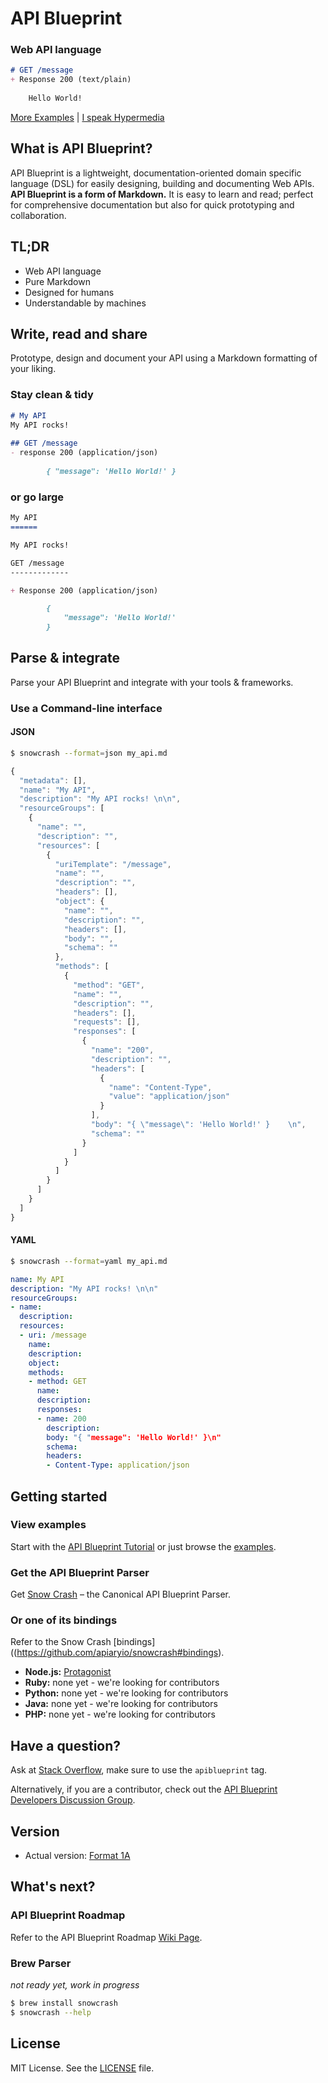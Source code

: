 # API Blueprint
### Web API language

```markdown
# GET /message
+ Response 200 (text/plain)
	
    Hello World!
```
[More Examples](https://github.com/apiaryio/api-blueprint/blob/master/examples/1.%20Simplest%20API.md) | [I speak Hypermedia](https://github.com/apiaryio/api-blueprint/blob/master/examples/8.%20Resource%20Object.md)

## What is API Blueprint?

API Blueprint is a lightweight, documentation-oriented domain specific language (DSL) for easily designing, building and documenting Web APIs. **API Blueprint is a form of Markdown.** It is easy to learn and read; perfect for comprehensive documentation but also for quick prototyping and collaboration.

## TL;DR

+ Web API language
+ Pure Markdown
+ Designed for humans
+ Understandable by machines

## Write, read and share

Prototype, design and document your API using a Markdown formatting of your liking.

### Stay clean & tidy

```markdown
# My API
My API rocks! 
 
## GET /message
- response 200 (application/json)
	
		{ "message": 'Hello World!' }
```

### or go large

```markdown
My API
======

My API rocks! 

GET /message
-------------

+ Response 200 (application/json)

		{ 
			"message": 'Hello World!' 
		}
```

## Parse & integrate
Parse your API Blueprint and integrate with your tools & frameworks.

### Use a Command-line interface

#### JSON

```sh
$ snowcrash --format=json my_api.md
```

```js
{
  "metadata": [],
  "name": "My API",
  "description": "My API rocks! \n\n",
  "resourceGroups": [
    {
      "name": "",
      "description": "",
      "resources": [
        {
          "uriTemplate": "/message",
          "name": "",
          "description": "",
          "headers": [],
          "object": {
            "name": "",
            "description": "",
            "headers": [],
            "body": "",
            "schema": ""
          },
          "methods": [
            {
              "method": "GET",
              "name": "",
              "description": "",
              "headers": [],
              "requests": [],
              "responses": [
                {
                  "name": "200",
                  "description": "",
                  "headers": [
                    {
                      "name": "Content-Type",
                      "value": "application/json"
                    }
                  ],
                  "body": "{ \"message\": 'Hello World!' }    \n",
                  "schema": ""
                }
              ]
            }
          ]
        }
      ]
    }
  ]
}
```

#### YAML

```sh
$ snowcrash --format=yaml my_api.md
```

```yaml
name: My API
description: "My API rocks! \n\n"
resourceGroups:
- name:
  description:
  resources:
  - uri: /message
    name:
    description:
    object:
    methods:
    - method: GET
      name:
      description:
      responses:
      - name: 200
        description:
        body: "{ "message": 'Hello World!' }\n"
        schema:
        headers:
        - Content-Type: application/json
```

## Getting started

### View examples

Start with the [API Blueprint Tutorial](https://github.com/apiaryio/api-blueprint/blob/master/examples/1.%20Simplest%20API.md) or just browse the [examples](https://github.com/apiaryio/api-blueprint/tree/master/examples).

### Get the API Blueprint Parser

Get [Snow Crash](https://github.com/apiaryio/snowcrash) – the Canonical API Blueprint Parser. 

### Or one of its bindings 

Refer to the Snow Crash [bindings]((https://github.com/apiaryio/snowcrash#bindings).

- **Node.js:** [Protagonist](https://github.com/apiaryio/protagonist)
- **Ruby:** none yet - we're looking for contributors
- **Python:** none yet - we're looking for contributors
- **Java:** none yet - we're looking for contributors
- **PHP:** none yet - we're looking for contributors

## Have a question?
Ask at [Stack Overflow](http://stackoverflow.com/questions/ask), make sure to use the `apiblueprint` tag.

Alternatively, if you are a contributor, check out the [API Blueprint Developers Discussion Group](https://groups.google.com/forum/?fromgroups#!forum/apiblueprint-dev). 

## Version
+ Actual version: [Format 1A](http://github.com/apiaryio/api-blueprint/blob/master/API%20Blueprint%20Specification.md)

## What's next?

### API Blueprint Roadmap

Refer to the API Blueprint Roadmap [Wiki Page](https://github.com/apiaryio/api-blueprint/wiki/API-Blueprint-Roadmap).

### Brew Parser

_not ready yet, work in progress_

```sh
$ brew install snowcrash
$ snowcrash --help
```

## License
MIT License. See the [LICENSE](https://github.com/apiaryio/api-blueprint/blob/master/LICENSE) file.
